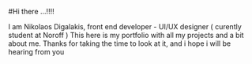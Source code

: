 #Hi there ...!!!!

I am Nikolaos Digalakis, front end developer - UI/UX designer ( curently student at Noroff )
This here is my portfolio with all my projects and a bit about me.
Thanks for taking the time to look at it, and i hope i will be hearing from you
